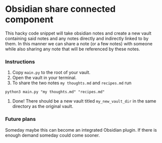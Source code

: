 # Obsidian share connected component
This hacky code snippet will take obsidian notes and create a new vault containing said notes and any notes directly and indirectly linked to by them. In this manner we can share a note (or a few notes) with someone while also sharing any note that will be referenced by these notes.

### Instructions
1. Copy `main.py` to the root of your vault.
2. Open the vault in your terminal.
3. To share the two notes `my thoughts.md` and `recipes.md` run 
```
python3 main.py "my thoughts.md" "recipes.md"
```
1. Done! There should be a new vault titled `my_new_vault_dir` in the same directory as the original vault.

### Future plans
Someday maybe this can become an integrated Obsidian plugin. If there is enough demand someday could come sooner.

